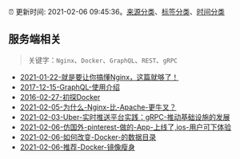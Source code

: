:alarm_clock: 更新时间: 2021-02-06 09:45:36。[来源分类](../README.md)、[标签分类](../TAGS.md)、[时间分类](../TIMELINE.md)

## 服务端相关


> 关键字：`Nginx`、`Docker`、`GraphQL`、`REST`、`gRPC`



- [2021-01-22-就是要让你搞懂Nginx，这篇就够了！](https://www.ershicimi.com/p/c1ab6af9e5de8317d968010524e4db03) 
- [2017-12-15-GraphQL-使用介绍](https://aotu.io/notes/2017/12/15/graphql-use/) 
- [2016-02-27-初探Docker](https://aotu.io/notes/2016/02/27/docker/) 
- [2021-02-05-为什么-Nginx-比-Apache-更牛叉？](https://www.ershicimi.com/p/087030cd225833ccffcd42f6fb40fbee) 
- [2021-02-03-Uber-实时推送平台实践：gRPC-推动基础设施的发展](https://www.ershicimi.com/p/b432d32f9a8031f3e19155fe1f2f7961) 
- [2021-02-06-仿国外-pinterest-做的-App-上线了,ios-用户可下体验](https://www.v2ex.com/t/751864) 
- [2021-02-06-如何改变-Docker-的数据目录](https://toutiao.io/k/etee1wd) 
- [2021-02-06-推荐-Docker-镜像瘦身](https://toutiao.io/k/t92f0ah) 